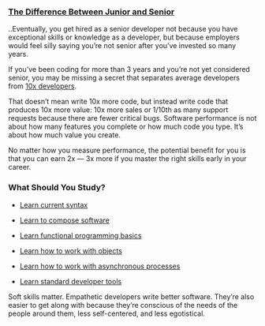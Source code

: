 
### [The Difference Between Junior and Senior](https://medium.com/javascript-scene/what-is-the-difference-between-a-junior-and-a-senior-developer-63c1594d7a98)

..Eventually, you get hired as a senior developer not because you have
exceptional skills or knowledge as a developer, but because employers
would feel silly saying you’re not senior after you’ve invested so many years.

If you’ve been coding for more than 3 years and you’re not yet considered senior,
you may be missing a secret that separates average developers
from [10x developers](https://medium.com/javascript-scene/getting-to-10x-results-what-any-developer-can-learn-from-the-best-54b6c296a5ef).

That doesn’t mean write 10x more code, but instead write code that produces 10x more value:
10x more sales or 1/10th as many support requests because there are fewer critical bugs.
Software performance is not about how many features you complete or how much code you type.
It’s about how much value you create.

No matter how you measure performance, the potential benefit for you is that
you can earn 2x — 3x more if you master the right skills early in your career.

### What Should You Study?

- [Learn current syntax](https://medium.com/javascript-scene/a-functional-programmers-introduction-to-javascript-composing-software-d670d14ede30)

- [Learn to compose software](https://medium.com/javascript-scene/composing-software-the-book-f31c77fc3ddc)
- [Learn functional programming basics](https://medium.com/javascript-scene/master-the-javascript-interview-what-is-functional-programming-7f218c68b3a0)
- [Learn how to work with objects]()
- [Learn how to work with asynchronous processes](https://medium.com/javascript-scene/master-the-javascript-interview-what-is-a-promise-27fc71e77261)
- [Learn standard developer tools]()

Soft skills matter. Empathetic developers write better software. They’re also easier to get along with because they’re conscious of the needs of the people around them, less self-centered, and less egotistical.
